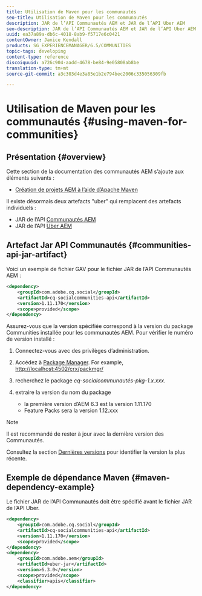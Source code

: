 ```yaml
---
title: Utilisation de Maven pour les communautés
seo-title: Utilisation de Maven pour les communautés
description: JAR de l’API Communautés AEM et JAR de l’API Uber AEM
seo-description: JAR de l’API Communautés AEM et JAR de l’API Uber AEM
uuid: ea37a89a-db6c-4018-8ab9-f5717e6c0421
contentOwner: Janice Kendall
products: SG_EXPERIENCEMANAGER/6.5/COMMUNITIES
topic-tags: developing
content-type: reference
discoiquuid: a726c904-aadd-4678-be84-9e05808ab8be
translation-type: tm+mt
source-git-commit: a3c303d4e3a85e1b2e794bec2006c335056309fb

---
```



# Utilisation de Maven pour les communautés {#using-maven-for-communities}

## Présentation {#overview}

Cette section de la documentation des communautés AEM s’ajoute aux éléments suivants :

* [Création de projets AEM à l’aide d’Apache Maven](../../help/sites-developing/ht-projects-maven.md)

Il existe désormais deux artefacts &quot;uber&quot; qui remplacent des artefacts individuels :

* JAR de l’API [Communautés AEM](#communities-api-jar-artifact)
* JAR de l’API [Uber AEM](../../help/sites-developing/ht-projects-maven.md#what-is-the-uberjar)

## Artefact Jar API Communautés {#communities-api-jar-artifact}

Voici un exemple de fichier GAV pour le fichier JAR de l’API Communautés AEM :

```xml
<dependency>
    <groupId>com.adobe.cq.social</groupId>
    <artifactId>cq-socialcommunities-api</artifactId>
    <version>1.11.170</version>
    <scope>provided</scope>
</dependency>
```

Assurez-vous que la version spécifiée correspond à la version du package Communities installée pour les communautés AEM. Pour vérifier le numéro de version installé :

1. Connectez-vous avec des privilèges d’administration.
2. Accédez à [Package Manager](../../help/sites-administering/package-manager.md). For example, [http://localhost:4502/crx/packmgr/](http://localhost:4502/crx/packmgr/)

3. recherchez le package *cq-socialcommunautés-pkg-1.x.xxx.*
4. extraire la version du nom du package
   * la première version d’AEM 6.3 est la version 1.11.170
   * Feature Packs sera la version 1.12.xxx

>[!NOTE]
>
>Il est recommandé de rester à jour avec la dernière version des Communautés.
>
>Consultez la section [Dernières versions](deploy-communities.md#latest-releases) pour identifier la version la plus récente.

## Exemple de dépendance Maven {#maven-dependency-example}

Le fichier JAR de l’API Communautés doit être spécifié avant le fichier JAR de l’API Uber.

```xml
<dependency>
    <groupId>com.adobe.cq.social</groupId>
    <artifactId>cq-socialcommunities-api</artifactId>
    <version>1.11.170</version>
    <scope>provided</scope>
</dependency>
<dependency>
    <groupId>com.adobe.aem</groupId>
    <artifactId>uber-jar</artifactId>
    <version>6.3.0</version>
    <scope>provided</scope>
    <classifier>apis</classifier>
</dependency>
```
